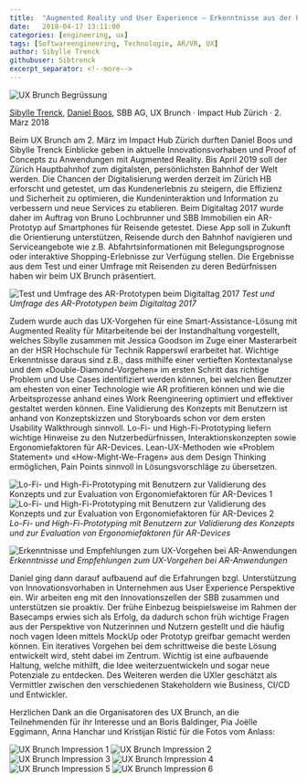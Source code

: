 ```yaml
---
title:  "Augmented Reality und User Experience – Erkenntnisse aus der Praxis"
date:   2018-04-17 13:11:00
categories: [engineering, ux]
tags: [Softwareengineering, Technologie, AR/VR, UX]
author: Sibylle Trenck
githubuser: Sibtrenck
excerpt_separator: <!--more-->
---
```

![UX Brunch Begrüssung](/images/2018-04-18_1.jpg "UX Brunch Begrüssung")

[Sibylle Trenck][SibylleTrenck], [Daniel Boos][DanielBoos], SBB AG, UX Brunch · Impact Hub Zürich · 2. März 2018

Beim UX Brunch am 2. März im Impact Hub Zürich durften Daniel Boos und Sibylle Trenck Einblicke geben in aktuelle Innovationsvorhaben und Proof of Concepts zu Anwendungen mit Augmented Reality. Bis April 2019 soll der Zürich Hauptbahnhof zum digitalsten, persönlichsten Bahnhof der Welt werden. Die Chancen der Digitalisierung werden derzeit im Zürich HB erforscht und getestet, um das Kundenerlebnis zu steigern, die Effizienz und Sicherheit zu optimieren, die Kundeninteraktion und Information zu verbessern und neue Services zu etablieren. Beim Digitaltag 2017 wurde daher im Auftrag von Bruno Lochbrunner und SBB Immobilien ein AR-Prototyp auf Smartphones für Reisende getestet. Diese App soll in Zukunft die Orientierung unterstützen, Reisende durch den Bahnhof navigieren und Serviceangebote wie z.B. Abfahrtsinformationen mit Belegungsprognose oder interaktive Shopping-Erlebnisse zur Verfügung stellen. Die Ergebnisse aus dem Test und einer Umfrage mit Reisenden zu deren Bedürfnissen haben wir beim UX Brunch präsentiert.

<!--more-->

![Test und Umfrage des AR-Prototypen beim Digitaltag 2017](/images/2018-04-18_2.jpg "Test und Umfrage des AR-Prototypen beim Digitaltag 2017")
*Test und Umfrage des AR-Prototypen beim Digitaltag 2017*

Zudem wurde auch das UX-Vorgehen für eine Smart-Assistance-Lösung mit Augmented Reality für Mitarbeitende bei der Instandhaltung vorgestellt, welches Sibylle zusammen mit Jessica Goodson im Zuge einer Masterarbeit an der HSR Hochschule für Technik Rapperswil erarbeitet hat. Wichtige Erkenntnisse daraus sind z.B., dass mithilfe einer vertieften Kontextanalyse und dem «Double-Diamond-Vorgehen» im ersten Schritt das richtige Problem und Use Cases identifiziert werden können, bei welchen Benutzer am ehesten von einer Technologie wie AR profitieren können und wie die Arbeitsprozesse anhand eines Work Reengineering optimiert und effektiver gestaltet werden können. Eine Validierung des Konzepts mit Benutzern ist anhand von Konzeptskizzen und Storyboards schon vor dem ersten Usability Walkthrough sinnvoll. Lo-Fi- und High-Fi-Prototyping liefern wichtige Hinweise zu den Nutzerbedürfnissen, Interaktionskonzepten sowie Ergonomiefaktoren für AR-Devices. Lean-UX-Methoden wie «Problem Statement» und «How-Might-We-Fragen» aus dem Design Thinking ermöglichen, Pain Points sinnvoll in Lösungsvorschläge zu übersetzen.

![Lo-Fi- und High-Fi-Prototyping mit Benutzern zur Validierung des Konzepts und zur Evaluation von Ergonomiefaktoren für AR-Devices 1](/images/2018-04-18_3.jpg "Lo-Fi- und High-Fi-Prototyping mit Benutzern zur Validierung des Konzepts und zur Evaluation von Ergonomiefaktoren für AR-Devices 1")
![Lo-Fi- und High-Fi-Prototyping mit Benutzern zur Validierung des Konzepts und zur Evaluation von Ergonomiefaktoren für AR-Devices 2](/images/2018-04-18_4.jpg "Lo-Fi- und High-Fi-Prototyping mit Benutzern zur Validierung des Konzepts und zur Evaluation von Ergonomiefaktoren für AR-Devices 2")
*Lo-Fi- und High-Fi-Prototyping mit Benutzern zur Validierung des Konzepts und zur Evaluation von Ergonomiefaktoren für AR-Devices*

![Erkenntnisse und Empfehlungen zum UX-Vorgehen bei AR-Anwendungen](/images/2018-04-18_5.jpg "Erkenntnisse und Empfehlungen zum UX-Vorgehen bei AR-Anwendungen")
*Erkenntnisse und Empfehlungen zum UX-Vorgehen bei AR-Anwendungen*

Daniel ging dann darauf aufbauend auf die Erfahrungen bzgl. Unterstützung von Innovationsvorhaben in Unternehmen aus User Experience Perspektive ein. Wir arbeiten eng mit den Innovationszellen der SBB zusammen und unterstützen sie proaktiv. Der frühe Einbezug beispielsweise im Rahmen der Basecamps erwies sich als Erfolg, da dadurch schon früh wichtige Fragen aus der Perspektive von Nutzerinnen und Nutzern gestellt und die häufig noch vagen Ideen mittels MockUp oder Prototyp greifbar gemacht werden können. Ein iteratives Vorgehen bei dem schrittweise die beste Lösung entwickelt wird, steht dabei im Zentrum. Wichtig ist eine aufbauende Haltung, welche mithilft, die Idee weiterzuentwickeln und sogar neue Potenziale zu entdecken. Des Weiteren werden die UXler geschätzt als Vermittler zwischen den verschiedenen Stakeholdern wie Business, CI/CD und Entwickler.

Herzlichen Dank an die Organisatoren des UX Brunch, an die Teilnehmenden für ihr Interesse und an Boris Baldinger, Pia Joëlle Eggimann, Anna Hanchar und Kristijan Ristić für die Fotos vom Anlass:

![UX Brunch Impression 1](/images/2018-04-18_6.jpg "UX Brunch Impression 1")
![UX Brunch Impression 2](/images/2018-04-18_7.jpg "UX Brunch Impression 2")
![UX Brunch Impression 3](/images/2018-04-18_8.jpg "UX Brunch Impression 3")
![UX Brunch Impression 4](/images/2018-04-18_9.jpg "UX Brunch Impression 4")
![UX Brunch Impression 5](/images/2018-04-18_10.jpg "UX Brunch Impression 5")
![UX Brunch Impression 6](/images/2018-04-18_11.jpg "UX Brunch Impression 6")

[SibylleTrenck]:			https://twitter.com/sibtrenck
[DanielBoos]:				https://twitter.com/boosda

